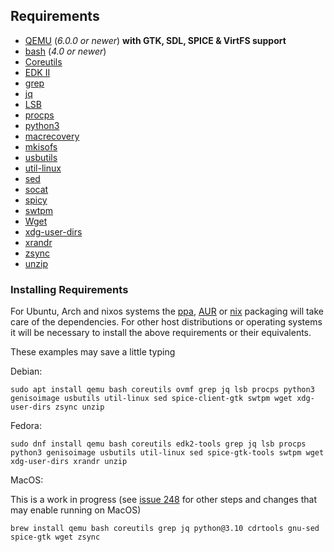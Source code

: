 
## Requirements

* [QEMU](https://www.qemu.org/) (*6.0.0 or newer*) **with GTK, SDL, SPICE & VirtFS support**
* [bash](https://www.gnu.org/software/bash/) (*4.0 or newer*)
* [Coreutils](https://www.gnu.org/software/coreutils/)
* [EDK II](https://github.com/tianocore/edk2)
* [grep](https://www.gnu.org/software/grep/)
* [jq](https://stedolan.github.io/jq/)
* [LSB](https://wiki.linuxfoundation.org/lsb/start)
* [procps](https://gitlab.com/procps-ng/procps)
* [python3](https://www.python.org/)
* [macrecovery](https://github.com/acidanthera/OpenCorePkg/tree/master/Utilities/macrecovery)
* [mkisofs](http://cdrtools.sourceforge.net/private/cdrecord.html)
* [usbutils](https://github.com/gregkh/usbutils)
* [util-linux](https://github.com/karelzak/util-linux)
* [sed](https://www.gnu.org/software/sed/)
* [socat](http://www.dest-unreach.org/socat/)
* [spicy](https://gitlab.freedesktop.org/spice/spice-gtk)
* [swtpm](https://github.com/stefanberger/swtpm)
* [Wget](https://www.gnu.org/software/wget/)
* [xdg-user-dirs](https://www.freedesktop.org/wiki/Software/xdg-user-dirs/)
* [xrandr](https://gitlab.freedesktop.org/xorg/app/xrandr)
* [zsync](http://zsync.moria.org.uk/)
* [unzip](http://www.info-zip.org/UnZip.html)

### Installing Requirements

For Ubuntu, Arch and nixos systems the [ppa](https://launchpad.net/~flexiondotorg/+archive/ubuntu/quickemu), [AUR](https://aur.archlinux.org/packages/quickemu) or [nix](https://github.com/NixOS/nixpkgs/tree/master/pkgs/development/quickemu) packaging will take care of the dependencies. For other host distributions or operating systems it will be
necessary to install the above requirements or their equivalents.

These examples may save a little typing

Debian:
```
sudo apt install qemu bash coreutils ovmf grep jq lsb procps python3 genisoimage usbutils util-linux sed spice-client-gtk swtpm wget xdg-user-dirs zsync unzip
```
Fedora:
```
sudo dnf install qemu bash coreutils edk2-tools grep jq lsb procps python3 genisoimage usbutils util-linux sed spice-gtk-tools swtpm wget xdg-user-dirs xrandr unzip
```

MacOS:

This is a work in progress (see [issue 248](https://github.com/quickemu-project/quickemu/issues/248) for other steps and changes that may enable running on MacOS)
```
brew install qemu bash coreutils grep jq python@3.10 cdrtools gnu-sed spice-gtk wget zsync
```
